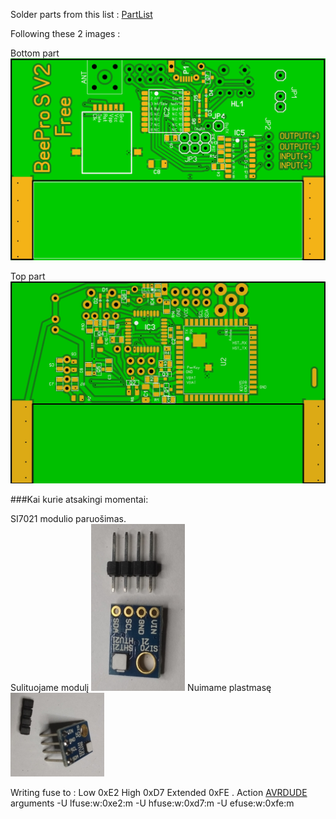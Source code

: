 Solder parts from this list : [PartList](/Hardware/PartList.txt)

Following these 2 images :

Bottom part ![Bottom Side](/images/pcbBottom.jpeg)

Top part ![Up Side](/images/pcbUp.jpeg)

###Kai kurie atsakingi momentai:

SI7021 modulio paruošimas.                       
Sulituojame modulį ![Sulituojame modulį](/images/0si.jpg)   Nuimame plastmasę ![Nuimame plastmasę](/images/1si.jpg)  
   
Writing fuse to : Low 0xE2 High 0xD7 Extended 0xFE . Action [AVRDUDE](http://www.nongnu.org/avrdude/) arguments -U lfuse:w:0xe2:m -U hfuse:w:0xd7:m -U efuse:w:0xfe:m
